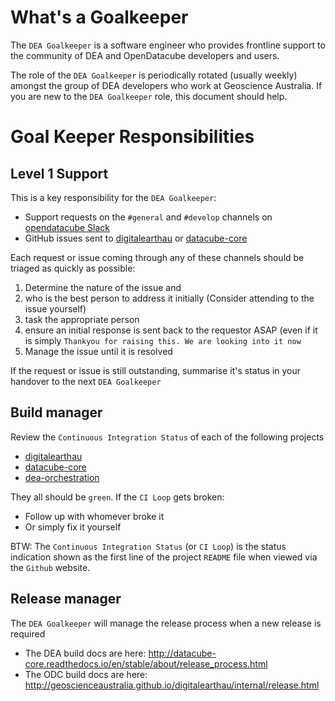 # What's a Goalkeeper

The ``DEA Goalkeeper`` is a software engineer who provides frontline support to the community of DEA 
and OpenDatacube developers and users. 

The role of the ``DEA Goalkeeper`` is periodically rotated (usually weekly)
amongst the group of DEA developers who work at Geoscience Australia. If you are new to the ``DEA Goalkeeper`` role, this 
document should help.

# Goal Keeper Responsibilities

## Level 1 Support
This is a key responsibility for the ``DEA Goalkeeper``:

- Support requests on the `#general` and `#develop` channels on [opendatacube Slack](https://opendatacube.slack.com/messages)
- GitHub issues sent to [digitalearthau](https://github.com/GeoscienceAustralia/digitalearthau/issues)
or [datacube-core](https://github.com/opendatacube/datacube-core/issues)

Each request or issue coming through any of these channels should be triaged as quickly as possible:

1. Determine the nature of the issue and 
1. who is the best person to address it initially (Consider attending to the issue yourself)
1. task the appropriate person 
1. ensure an initial response is sent back to the requestor ASAP (even if it is simply ``Thankyou for raising this. We are looking into it now``
1. Manage the issue until it is resolved

If the request or issue is still outstanding, summarise it's status in your handover to the next ``DEA Goalkeeper``

## Build manager

Review the ``Continuous Integration Status`` of each of the following projects

* [digitalearthau](https://github.com/GeoscienceAustralia/digitalearthau/)
* [datacube-core](https://github.com/opendatacube/datacube-core)
* [dea-orchestration](https://github.com/GeoscienceAustralia/dea-orchestration)

They all should be ``green``. If the ``CI Loop`` gets broken:

  - Follow up with whomever broke it
  - Or simply fix it yourself
  
BTW: The ``Continuous Integration Status`` (or ``CI Loop``) is the status indication shown as the first line of the
project ``README`` file when viewed via the ``Github`` website.


## Release manager

The ``DEA Goalkeeper`` will manage the release process when a new release is required

* The DEA build docs are here: http://datacube-core.readthedocs.io/en/stable/about/release_process.html
* The ODC build docs are here: http://geoscienceaustralia.github.io/digitalearthau/internal/release.html
